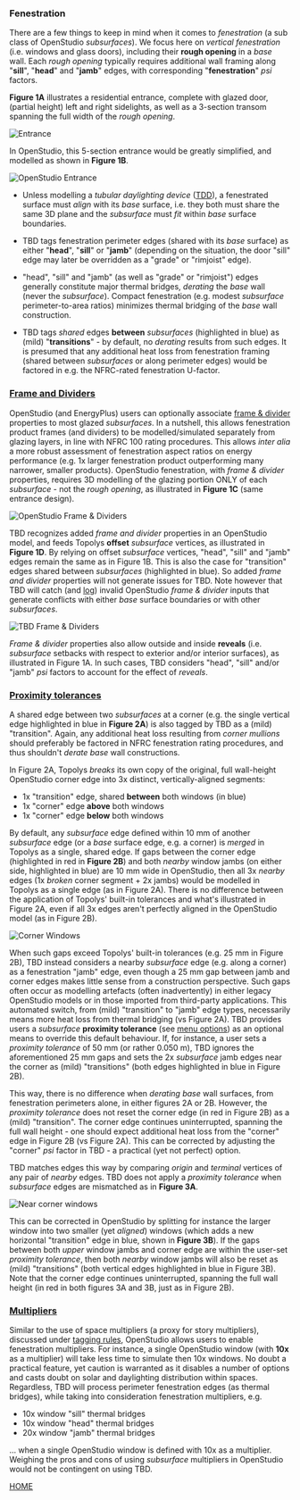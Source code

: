 ### Fenestration

There are a few things to keep in mind when it comes to _fenestration_ (a sub class of OpenStudio _subsurfaces_). We focus here on _vertical fenestration_ (i.e. windows and glass doors), including their __rough opening__ in a _base_ wall. Each _rough opening_ typically requires additional wall framing along "__sill__", "__head__" and "__jamb__" edges, with corresponding "__fenestration__" _psi_ factors.

__Figure 1A__ illustrates a residential entrance, complete with glazed door, (partial height) left and right sidelights, as well as a 3-section transom spanning the full width of the _rough opening_.

![Entrance](../assets/images/entrance.png "Entrance")  

In OpenStudio, this 5-section entrance would be greatly simplified, and modelled as shown in __Figure 1B__.

![OpenStudio Entrance](../assets/images/os_entrance.png "OpenStudio Entrance")  

- Unless modelling a _tubular daylighting device_ ([TDD](https://bigladdersoftware.com/epx/docs/23-2/input-output-reference/group-daylighting.html#daylightingdevicetubular "Tubular Daylighting Device")), a fenestrated surface must _align_ with its _base_ surface, i.e. they both must share the same 3D plane and the _subsurface_ must _fit_ within _base_ surface boundaries.

- TBD tags fenestration perimeter edges (shared with its _base_ surface) as either "__head__", "__sill__" or "__jamb__" (depending on the situation, the door "sill" edge may later be overridden as a "grade" or "rimjoist" edge).

- "head", "sill" and "jamb" (as well as "grade" or "rimjoist") edges generally constitute major thermal bridges, _derating_ the _base_ wall (never the _subsurface_). Compact fenestration (e.g. modest _subsurface_ perimeter-to-area ratios) minimizes thermal bridging of the _base_ wall construction.

- TBD tags _shared_ edges __between__ _subsurfaces_ (highlighted in blue) as (mild) "__transitions__" - by default, no _derating_ results from such edges. It is presumed that any additional heat loss from fenestration framing (shared between _subsurfaces_ or along perimeter edges) would be factored in e.g. the NFRC-rated fenestration U-factor.

### [Frame and Dividers](#frame-and-dividers)

OpenStudio (and EnergyPlus) users can optionally associate [frame & divider](https://bigladdersoftware.com/epx/docs/23-2/input-output-reference/group-thermal-zone-description-geometry.html#windowpropertyframeanddivider "OpenStudio Frame and Dividers") properties to most glazed _subsurfaces_. In a nutshell, this allows fenestration product frames (and dividers) to be modelled/simulated separately from glazing layers, in line with NFRC 100 rating procedures. This allows _inter alia_ a more robust assessment of fenestration aspect ratios on energy performance (e.g. 1x larger fenestration product outperforming many narrower, smaller products). OpenStudio fenestration, with _frame & divider_ properties, requires 3D modelling of the glazing portion ONLY of each _subsurface_ - not the _rough opening_, as illustrated in __Figure 1C__ (same entrance design).

![OpenStudio Frame & Dividers](../assets/images/FD.png "OpenStudio Frame & Dividers")

TBD recognizes added _frame and divider_ properties in an OpenStudio model, and feeds Topolys __offset__ _subsurface_ vertices, as illustrated in __Figure 1D__. By relying on offset _subsurface_ vertices, "head", "sill" and "jamb" edges remain the same as in Figure 1B. This is also the case for "transition" edges shared between _subsurfaces_ (highlighted in blue). So added _frame and divider_ properties will not generate issues for TBD. Note however that TBD will catch (and [log](./reports.html "What TBD reports back")) invalid OpenStudio _frame & divider_ inputs that generate conflicts with either _base_ surface boundaries or with other _subsurfaces_.

![TBD Frame & Dividers](../assets/images/FD2.png "TBD Frame & Dividers")

_Frame & divider_ properties also allow outside and inside __reveals__ (i.e. _subsurface_ setbacks with respect to exterior and/or interior surfaces), as illustrated in Figure 1A. In such cases, TBD considers "head", "sill" and/or "jamb" _psi_ factors to account for the effect of _reveals_.

### [Proximity tolerances](#proximity-tolerances)

A shared edge between two _subsurfaces_ at a corner (e.g. the single vertical edge highlighted in blue in __Figure 2A__) is also tagged by TBD as a (mild) "transition". Again, any additional heat loss resulting from _corner mullions_ should preferably be factored in NFRC fenestration rating procedures, and thus shouldn't _derate_ _base_ wall constructions.  

In Figure 2A, Topolys _breaks_ its own copy of the original, full wall-height OpenStudio corner edge into 3x distinct, vertically-aligned segments:  

- 1x "transition" edge, shared __between__ both windows (in blue)
- 1x "corner" edge __above__ both windows
- 1x "corner" edge __below__ both windows  

By default, any _subsurface_ edge defined within 10 mm of another _subsurface_ edge (or a _base_ surface edge, e.g. a corner) is _merged_ in Topolys as a single, shared edge. If gaps between the corner edge (highlighted in red in __Figure 2B__) and both _nearby_ window jambs (on either side, highlighted in blue) are 10 mm wide in OpenStudio, then all 3x _nearby_ edges (1x _broken_ corner segment + 2x jambs) would be modelled in Topolys as a single edge (as in Figure 2A). There is no difference between the application of Topolys' built-in tolerances and what's illustrated in Figure 2A, even if all 3x edges aren't perfectly aligned in the OpenStudio model (as in Figure 2B).

![Corner Windows](../assets/images/corner1.png "Corner Windows")

When such gaps exceed Topolys' built-in tolerances (e.g. 25 mm in Figure 2B), TBD instead considers a nearby _subsurface_ edge (e.g. along a corner) as a fenestration "jamb" edge, even though a 25 mm gap between jamb and corner edges makes little sense from a construction perspective. Such gaps often occur as modelling artefacts (often inadvertently) in either legacy OpenStudio models or in those imported from third-party applications. This automated switch, from (mild) "transition" to "jamb" edge types, necessarily means more heat loss from thermal bridging (vs Figure 2A). TBD provides users a _subsurface_ __proximity tolerance__ (see [menu options](./settings.html#tbd-menu-options "TBD settings")) as an optional means to override this default behaviour. If, for instance, a user sets a _proximity tolerance_ of 50 mm (or rather 0.050 m), TBD ignores the aforementioned 25 mm gaps and sets the 2x _subsurface_ jamb edges near the corner as (mild) "transitions" (both edges highlighted in blue in Figure 2B).

This way, there is no difference when _derating_ _base_ wall surfaces, from fenestration perimeters alone, in either figures 2A or 2B. However, the _proximity tolerance_ does not reset the corner edge (in red in Figure 2B) as a (mild) "transition". The corner edge continues uninterrupted, spanning the full wall height - one should expect additional heat loss from the "corner" edge in Figure 2B (vs Figure 2A). This can be corrected by adjusting the "corner" _psi_ factor in TBD - a practical (yet not perfect) option.

TBD matches edges this way by comparing _origin_ and _terminal_ vertices of any pair of _nearby_ edges. TBD does not apply a _proximity tolerance_ when _subsurface_ edges are mismatched as in __Figure 3A__.  

![Near corner windows](../assets/images/corner2.png "Near corner windows")  

This can be corrected in OpenStudio by splitting for instance the larger window into two smaller (yet _aligned_) windows (which adds a new horizontal "transition" edge in blue, shown in __Figure 3B__). If the gaps between both _upper_ window jambs and corner edge are within the user-set _proximity tolerance_, then both _nearby_ window jambs will also be reset as (mild) "transitions" (both vertical edges highlighted in blue in Figure 3B). Note that the corner edge continues uninterrupted, spanning the full wall height (in red in both figures 3A and 3B, just as in Figure 2B).

### [Multipliers](#multipliers)

Similar to the use of space multipliers (a proxy for story multipliers), discussed under [tagging rules](./settings.html#tagging-rules "TBD settings"), OpenStudio allows users to enable fenestration multipliers. For instance, a single OpenStudio window (with __10x__ as a multiplier) will take less time to simulate then 10x windows. No doubt a practical feature, yet caution is warranted as it disables a number of options and casts doubt on solar and daylighting distribution within spaces. Regardless, TBD will process perimeter fenestration edges (as thermal bridges), while taking into consideration fenestration multipliers, e.g.  

- 10x window "sill" thermal bridges
- 10x window "head" thermal bridges
- 20x window "jamb" thermal bridges  

... when a single OpenStudio window is defined with 10x as a multiplier. Weighing the pros and cons of using _subsurface_ multipliers in OpenStudio would not be contingent on using TBD.

[HOME](../index.html "Thermal Bridging & Derating")  
